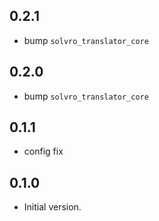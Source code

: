 ## 0.2.1

- bump `solvro_translator_core`

## 0.2.0

- bump `solvro_translator_core`

## 0.1.1

- config fix

## 0.1.0

- Initial version.
